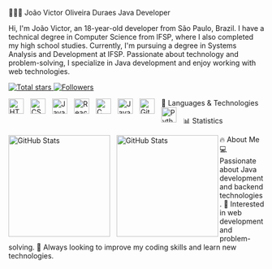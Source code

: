👩🏻‍💻 João Victor Oliveira Duraes
Java Developer

Hi, I'm João Victor, an 18-year-old developer from São Paulo, Brazil. I have a technical degree in Computer Science from IFSP, where I also completed my high school studies. Currently, I'm pursuing a degree in Systems Analysis and Development at IFSP. Passionate about technology and problem-solving, I specialize in Java development and enjoy working with web technologies.

<p align="left"> <a href="https://github.com/joaoVicDuraes?tab=repositories&sort=stargazers"> <img alt="Total stars" title="Total GitHub stars" src="https://custom-icon-badges.demolab.com/github/stars/joaoVicDuraes?color=55960c&style=for-the-badge&labelColor=488207&logo=star&label=stars" /> </a> <a href="https://github.com/joaoVicDuraes?tab=followers"> <img alt="Followers" title="Follow me on GitHub" src="https://custom-icon-badges.demolab.com/github/followers/joaoVicDuraes?color=236ad3&labelColor=1155ba&style=for-the-badge&logo=github&label=Followers&logoColor=white" /> </a> </p>
🤖 Languages & Technologies
<img align="left" alt="HTML" title="HTML" width="30px" style="padding-right: 10px;" src="https://cdn.jsdelivr.net/gh/devicons/devicon@latest/icons/html5/html5-original.svg" /> <img align="left" alt="CSS" title="CSS" width="30px" style="padding-right: 10px;" src="https://cdn.jsdelivr.net/gh/devicons/devicon@latest/icons/css3/css3-original.svg" /> <img align="left" alt="JavaScript" title="JavaScript" width="30px" style="padding-right: 10px;" src="https://cdn.jsdelivr.net/gh/devicons/devicon@latest/icons/javascript/javascript-original.svg" /> <img align="left" alt="React" title="React" width="30px" style="padding-right: 10px;" src="https://cdn.jsdelivr.net/gh/devicons/devicon@latest/icons/react/react-original.svg" /> <img align="left" alt="C" title="C" width="30px" style="padding-right: 10px;" src="https://cdn.jsdelivr.net/gh/devicons/devicon@v2.15.1/icons/c/c-original.svg" /> <img align="left" alt="Java" title="Java" width="30px" style="padding-right: 10px;" src="https://cdn.jsdelivr.net/gh/devicons/devicon@v2.15.1/icons/java/java-original.svg" /> <img align="left" alt="Git" title="Git" width="30px" style="padding-right: 10px;" src="https://cdn.jsdelivr.net/gh/devicons/devicon@latest/icons/git/git-original.svg" /> <img align="left" alt="Python" title="Python" width="30px" style="padding-right: 10px;" src="https://cdn.jsdelivr.net/gh/devicons/devicon@latest/icons/python/python-original.svg" /> <br/> <br/>
📊 Statistics
<p> <img align="left" alt="GitHub Stats" height="200" style="padding-right: 10px;" src="https://github-readme-stats.vercel.app/api?username=joaoVicDuraes&show_icons=true&theme=tokyonight&include_all_commits=true&locale=en" />
<img align="left" alt="GitHub Stats" height="200" src="https://github-readme-stats.vercel.app/api/top-langs/?username=joaoVicDuraes&theme=tokyonight&layout=compact&custom_title=Technologies&langs_count=9" />

</p>
🔥 About Me
💻 Passionate about Java development and backend technologies.
🚀 Interested in web development and problem-solving.
🎯 Always looking to improve my coding skills and learn new technologies.
